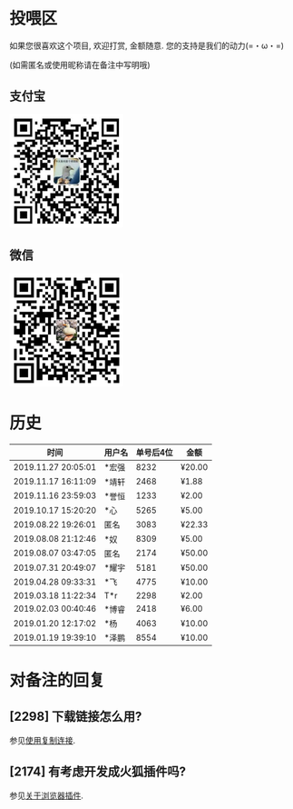 # 投喂区
如果您很喜欢这个项目, 欢迎打赏, 金额随意. 您的支持是我们的动力(=・ω・=)

(如需匿名或使用昵称请在备注中写明哦)

## 支付宝

<img alt="支付宝" src="images/compressed/alipay.jpg" height="200">

## 微信

<img alt="微信" src="images/compressed/wechat.jpg" height="200">

# 历史
| 时间                | 用户名 | 单号后4位 | 金额   |
| ------------------- | ------ | --------- | ------ |
| 2019.11.27 20:05:01 | *宏强  | 8232      | ¥20.00 |
| 2019.11.17 16:11:09 | *靖轩  | 2468      | ¥1.88  |
| 2019.11.16 23:59:03 | *誉恒  | 1233      | ¥2.00  |
| 2019.10.17 15:20:20 | *心    | 5265      | ¥5.00  |
| 2019.08.22 19:26:01 | 匿名   | 3083      | ¥22.33 |
| 2019.08.08 21:12:46 | *奴    | 8309      | ¥5.00  |
| 2019.08.07 03:47:05 | 匿名   | 2174      | ¥50.00 |
| 2019.07.31 20:49:07 | *耀宇  | 5181      | ¥50.00 |
| 2019.04.28 09:33:31 | *飞    | 4775      | ¥10.00 |
| 2019.03.18 11:22:34 | T*r    | 2298      | ¥2.00  |
| 2019.02.03 00:40:46 | *博睿  | 2418      | ¥6.00  |
| 2019.01.20 12:17:02 | *杨    | 4063      | ¥10.00 |
| 2019.01.19 19:39:10 | *泽鹏  | 8554      | ¥10.00 |

# 对备注的回复

## [2298] 下载链接怎么用?
参见[使用复制连接](https://github.com/the1812/Bilibili-Evolved/wiki/使用下载视频的复制链接).

## [2174] 有考虑开发成火狐插件吗?
参见[关于浏览器插件](browser-extensions.md).
